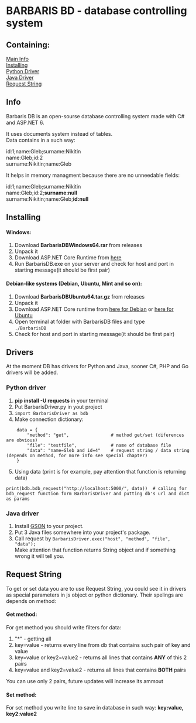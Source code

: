 # BARBARIS BD - database controlling system
## Containing:
[Main Info](#info)<br>
[Installing](#installing)<br>
[Python Driver](#python_driver)<br>
[Java Driver](#java-driver)<br>
[Request String](#request_string)

## Info<a name="info"></a>
Barbaris DB is an open-sourse database controlling system made with C# and ASP.NET 6.<br>

It uses documents system instead of tables. <br>
Data contains in a such way:<br>

id:1;name:Gleb;surname:Nikitin<br>
name:Gleb;id:2<br>
surname:Nikitin;name:Gleb

It helps in memory managment because there are no unneedable fields:

id:1;name:Gleb;surname:Nikitin<br>
name:Gleb;id:2;<b>surname:null</b><br>
surname:Nikitin;name:Gleb;<b>id:null</b>

## Installing<a name="installing"></a>
#### Windows:
1) Download <b>BarbarisDBWindows64.rar</b> from releases
2) Unpack it
3) Download ASP.NET Core Runtime from <a href="https://dotnet.microsoft.com/en-us/download/dotnet/6.0">here</a>
4) Run BarbarisDB.exe on your server and check for host and port in starting message(it should be first pair)

#### Debian-like systems (Debian, Ubuntu, Mint and so on):
1) Download <b>BarbarisDBUbuntu64.tar.gz</b> from releases
2) Unpack it
3) Download ASP.NET Core runtime from <a href="https://docs.microsoft.com/ru-ru/dotnet/core/install/linux-debian">here for Debian</a> or <a href="https://docs.microsoft.com/ru-ru/dotnet/core/install/linux-ubuntu">here for Ubuntu</a>
4) Open terminal at folder with BarbarisDB files and type<br>
``` ./BarbarisDB ```
5) Check for host and port in starting message(it should be first pair)

## Drivers
At the moment DB has drivers for Python and Java, sooner C#, PHP and Go drivers will be added.
    
### Python driver<a name="python_driver"></a>

1) <b>pip install -U requests</b> in your terminal
2) Put BarbarisDriver.py in yout project
3) ```import BarbarisDriver as bdb```
4) Make connection dictionary:
```
    data = {
        "method": "get",                # method get/set (diferences are obvious)
        "file": "testfile",             # name of database file
        "data": "name=Gleb and id=4"    # request string / data string (depends on method, for more info see special chapter)
    }
```
5) Using data (print is for example, pay attention that function is returning data) 
```
print(bdb.bdb_request("http://localhost:5000/", data))  # calling for bdb_request function form BarbarisDriver and putting db's url and dict as params
```

### Java driver<a name="java_driver"></a>

1) Install <a href="https://github.com/google/gson#download">GSON</a> to your project.
2) Put 3 Java files somewhere into your project's package.
3) Call request by ``` BarbarisDriver.exec("host", "method", "file", "data"); ```<br>
   Make attention that function returns String object and if something wrong it will tell you.

## Request String <a name="request_string"></a>
To get or set data you are to use Request String, you could see it in drivers as special parameters in js object or python dictionary. Their spelings are depends on method:
#### Get method:
For get method you should write filters for data:
1) "*" - getting all
2) key=value - returns every line from db that contains such pair of key and value
3) key=value or key2=value2 - returns all lines that contains <b>ANY</b> of this 2 pairs
4) key=value and key2=value2 - returns all lines that contains <b>BOTH</b> pairs

You can use only 2 pairs, future updates will increase its ammout

#### Set method:
For set method you write line to save in database in such way: <b>key:value, key2:value2</b>
